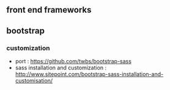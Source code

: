 ## front end frameworks

## bootstrap

### customization
- port : https://github.com/twbs/bootstrap-sass
- sass installation and customization : http://www.sitepoint.com/bootstrap-sass-installation-and-customisation/
